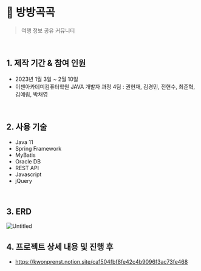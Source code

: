 # :pushpin: 방방곡곡
> 여행 정보 공유 커뮤니티


</br>

## 1. 제작 기간 & 참여 인원
 - 2023년 1월 3일 ~ 2월 10일
 - 이젠아카데미컴퓨터학원 JAVA 개발자 과정 4팀 : 권현재, 김경민, 전현수, 최준혁, 김예림, 박채영
 
</br>
 
## 2. 사용 기술
 - Java 11
 - Spring Framework
 - MyBatis
 - Oracle DB
 - REST API
 - Javascript
 - jQuery
 
</br>

## 3. ERD
![Untitled](https://user-images.githubusercontent.com/109747270/219311107-285da997-707a-4a3f-9910-51fa7604fc47.png)

## 4. 프로젝트 상세 내용 및 진행 후 
 - https://kwonprenst.notion.site/ca1504fbf8fe42c4b9096f3ac73fe468

  
